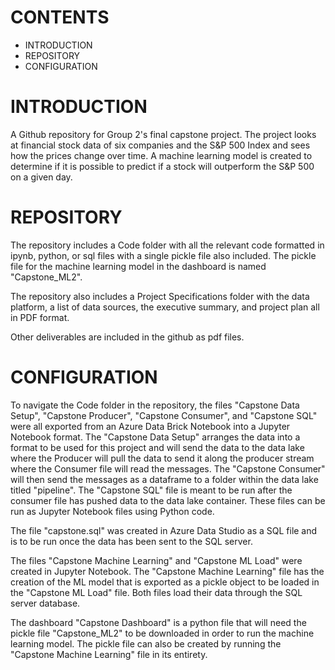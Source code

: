 **CONTENTS**
=======================
* INTRODUCTION
* REPOSITORY
* CONFIGURATION

**INTRODUCTION**
================
A Github repository for Group 2's final capstone project. The project looks at financial stock data of six companies and the S&P 500 Index and sees how the prices change over time. A machine learning model is created to determine if it is possible to predict if a stock will outperform the S&P 500 on a given day.

**REPOSITORY**
==============
The repository includes a Code folder with all the relevant code formatted in ipynb, python, or sql files with a single pickle file also included. The pickle file for the machine learning model in the dashboard is named "Capstone_ML2". 

The repository also includes a Project Specifications folder with the data platform, a list of data sources, the executive summary, and project plan all in PDF format.

Other deliverables are included in the github as pdf files.

**CONFIGURATION**
=================
To navigate the Code folder in the repository, the files "Capstone Data Setup", "Capstone Producer", "Capstone Consumer", and "Capstone SQL" were all exported from an Azure Data Brick Notebook into a Jupyter Notebook format. The "Capstone Data Setup" arranges the data into a format to be used for this project and will send the data to the data lake where the Producer will pull the data to send it along the producer stream where the Consumer file will read the messages. The "Capstone Consumer" will then send the messages as a dataframe to a folder within the data lake titled "pipeline". The "Capstone SQL" file is meant to be run after the consumer file has pushed data to the data lake container. These files can be run as Jupyter Notebook files using Python code. 

The file "capstone.sql" was created in Azure Data Studio as a SQL file and is to be run once the data has been sent to the SQL server.

The files "Capstone Machine Learning" and "Capstone ML Load" were created in Jupyter Notebook. The "Capstone Machine Learning" file has the creation of the ML model that is exported as a pickle object to be loaded in the "Capstone ML Load" file. Both files load their data through the SQL server database.

The dashboard "Capstone Dashboard" is a python file that will need the pickle file "Capstone_ML2" to be downloaded in order to run the machine learning model. The pickle file can also be created by running the "Capstone Machine Learning" file in its entirety.


```python

```
